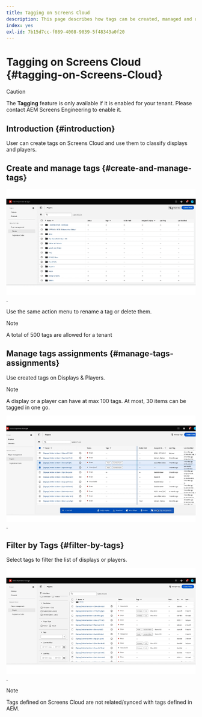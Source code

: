 ```yaml
---
title: Tagging on Screens Cloud
description: This page describes how tags can be created, managed and used on Screens Cloud.
index: yes
exl-id: 7b15d7cc-f089-4008-9039-5f48343a0f20
---
```

# Tagging on Screens Cloud {#tagging-on-Screens-Cloud}

>[!CAUTION]
>
>The **Tagging** feature is only available if it is enabled for your tenant. Please contact AEM Screens Engineering to enable it. 

## Introduction {#introduction}

User can create tags on Screens Cloud and use them to classify displays and players.

## Create and manage tags {#create-and-manage-tags}

![create tag](assets/tagging/create-tag.gif).

Use the same action menu to rename a tag or delete them.

>[!NOTE]
> 
> A total of 500 tags are allowed for a tenant

## Manage tags assignments {#manage-tags-assignments}

Use created tags on Displays & Players.

>[!NOTE]
> 
> A display or a player can have at max 100 tags.
> At most, 30 items can be tagged in one go.

![manage tags assigments](assets/tagging/assign-tags-to-players.gif).

## Filter by Tags {#filter-by-tags}

Select tags to filter the list of displays or players.

![filter by tags](assets/tagging/filter-by-tags.gif).

>[!NOTE]
> 
> Tags defined on Screens Cloud are not related/synced with tags defined in AEM.
> 
